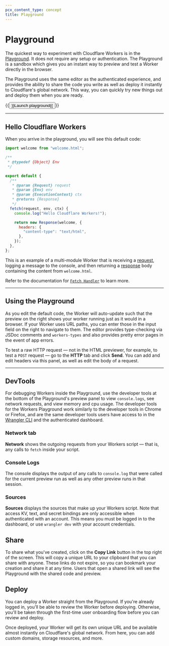 ```yaml
---
pcx_content_type: concept
title: Playground
---
```


# Playground

The quickest way to experiment with Cloudflare Workers is in the [Playground](https://workers.cloudflare.com/playground). It does not require any setup or authentication. The Playground is a sandbox which gives you an instant way to preview and test a Worker directly in the browser.

The Playground uses the same editor as the authenticated experience, and provides the ability to share the code you write as well as deploy it instantly to Cloudflare's global network. This way, you can quickly try new things out and deploy them when you are ready.

<p>{{<button type="primary" href="https://workers.cloudflare.com/playground">}}Launch playground{{</button>}}</p>

---

## Hello Cloudflare Workers

When you arrive in the playground, you will see this default code:

```js
import welcome from "welcome.html";

/**
 * @typedef {Object} Env
 */

export default {
  /**
   * @param {Request} request
   * @param {Env} env
   * @param {ExecutionContext} ctx
   * @returns {Response}
   */
  fetch(request, env, ctx) {
    console.log("Hello Cloudflare Workers!");

    return new Response(welcome, {
      headers: {
        "content-type": "text/html",
      },
    });
  },
};
```

This is an example of a multi-module Worker that is receiving a [request](/workers/runtime-apis/request/), logging a message to the console, and then returning a [response](/workers/runtime-apis/response/) body containing the  content from `welcome.html`.

Refer to the documentation for [`Fetch Handler`](/workers/runtime-apis/handlers/fetch/) to learn more.

---

## Using the Playground

As you edit the default code, the Worker will auto-update such that the preview on the right shows your worker running just as it would in a browser. If your Worker uses URL paths, you can enter those in the input field on the right to navigate to them. The editor provides type-checking via JSDoc comments and `workers-types` and also provides pretty error pages in the event of app errors.

To test a raw HTTP request — not in the HTML previewer, for example, to test a `POST` request — go to the **HTTP** tab and click **Send**. You can add and edit headers via this panel, as well as edit the body of a request.

---

## DevTools

For debugging Workers inside the Playground, use the developer tools at the bottom of the Playground's preview panel to view `console.logs`, see network requests, and view memory and cpu usage. The developer tools for the Workers Playground work similarly to the developer tools in Chrome or Firefox, and are the same developer tools users have access to in the [Wrangler CLI](https://developers.cloudflare.com/workers/wrangler/) and the authenticated dashboard.

### Network tab

**Network** shows the outgoing requests from your Workers script — that is, any calls to `fetch` inside your script.

### Console Logs

The console displays the output of any calls to `console.log` that were called for the current preview run as well as any other preview runs in that session.

### Sources

**Sources** displays the sources that make up your Workers script. Note that access KV, text, and secret bindings are only accessible when authenticated with an account. This means you must be logged in to the dashboard, or use `wrangler dev` with your account credentials.

## Share

To share what you've created, click on the **Copy Link** button in the top right of the screen. This will copy a unique URL to your clipboard that you can share with anyone. These links do not expire, so you can bookmark your creation and share it at any time. Users that open a shared link will see the Playground with the shared code and preview.

## Deploy

You can deploy a Worker straight from the Playground. If you're already logged in, you'll be able to review the Worker before deploying. Otherwise, you'll be taken through the first-time user onboarding flow before you can review and deploy.

Once deployed, your Worker will get its own unique URL and be available almost instantly on Cloudflare's global network. From here, you can add custom domains, storage resources, and more.
